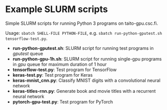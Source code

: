 # Example SLURM scripts

Simple SLURM scripts for running Python 3 programs on taito-gpu.csc.fi.  

Usage: `sbatch SHELL-FILE PYTHON-FILE`, e.g. `sbatch run-python-gputest.sh tensorflow-test.py`.

* **run-python-gputest.sh**: SLURM script for running test programs in *gputest* queue
* **run-python-gpu-1h.sh**: SLURM script for running single-gpu programs in *gpu* queue for maximum duration of 1 hour 
* **tensorflow-test.py**: Test program for TensorFlow
* **keras-test.py**: Test program for Keras
* **keras-mnist_cnn.py**: Classify MNIST digits with a convolutional neural network
* **keras-titles-rnn.py**: Generate book and movie titles with a recurrent neural network
* **pytorch-gpu-test.py**: Test program for PyTorch

